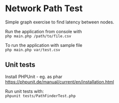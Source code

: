 # Network Path Test
Simple graph exercise to find latency between nodes. 

Run the application from console with  
`php main.php /path/to/file.csv`  

To run the application with sample file   
`php main.php var/test.csv`  

## Unit tests
Install PHPUnit - eg. as phar
https://phpunit.de/manual/current/en/installation.html

Run unit tests with:  
`phpunit tests/PathFinderTest.php`  
